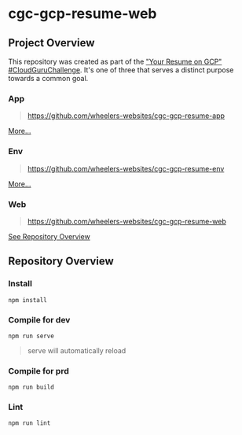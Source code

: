 # cgc-gcp-resume-web

## Project Overview

This repository was created as part of the ["Your Resume on GCP" #CloudGuruChallenge](https://acloudguru.com/blog/engineering/cloudguruchallenge-your-resume-on-gcp).
It's one of three that serves a distinct purpose towards a common goal.

### App
> https://github.com/wheelers-websites/cgc-gcp-resume-app

[More...](https://github.com/wheelers-websites/cgc-gcp-resume-app/blob/main/README.md)

### Env
> https://github.com/wheelers-websites/cgc-gcp-resume-env

[More...](https://github.com/wheelers-websites/cgc-gcp-resume-env/blob/main/README.md)

### Web
> https://github.com/wheelers-websites/cgc-gcp-resume-web

[See Repository Overview](#repository-overview)

## Repository Overview

### Install

```
npm install
```

### Compile for dev

```
npm run serve
```
> serve will automatically reload

### Compile for prd

```
npm run build
```

### Lint

```
npm run lint
```
